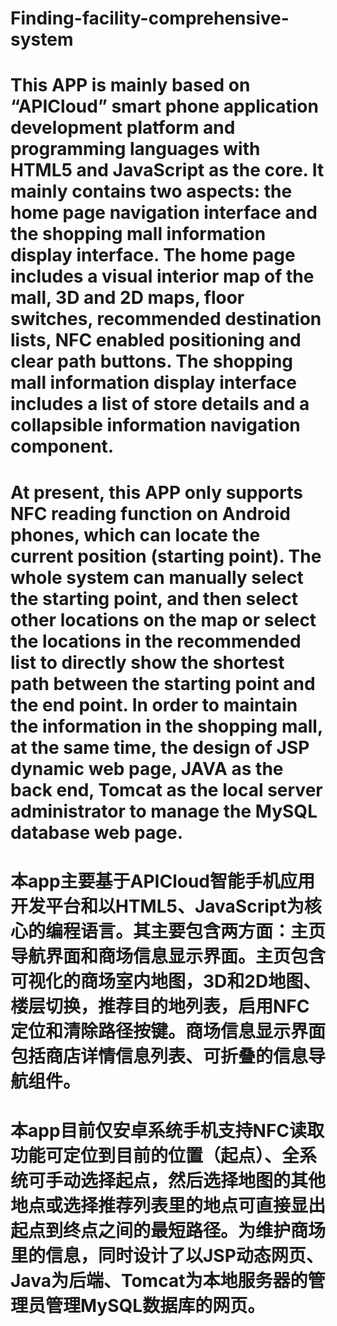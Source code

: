 # Finding-facility-comprehensive-system
# This APP is mainly based on “APICloud” smart phone application development platform and programming languages with HTML5 and JavaScript as the core. It mainly contains two aspects: the home page navigation interface and the shopping mall information display interface. The home page includes a visual interior map of the mall, 3D and 2D maps, floor switches, recommended destination lists, NFC enabled positioning and clear path buttons. The shopping mall information display interface includes a list of store details and a collapsible information navigation component.
# At present, this APP only supports NFC reading function on Android phones, which can locate the current position (starting point). The whole system can manually select the starting point, and then select other locations on the map or select the locations in the recommended list to directly show the shortest path between the starting point and the end point. In order to maintain the information in the shopping mall, at the same time, the design of JSP dynamic web page, JAVA as the back end, Tomcat as the local server administrator to manage the MySQL database web page.
# 
# 本app主要基于APICloud智能手机应用开发平台和以HTML5、JavaScript为核心的编程语言。其主要包含两方面：主页导航界面和商场信息显示界面。主页包含可视化的商场室内地图，3D和2D地图、楼层切换，推荐目的地列表，启用NFC定位和清除路径按键。商场信息显示界面包括商店详情信息列表、可折叠的信息导航组件。
# 本app目前仅安卓系统手机支持NFC读取功能可定位到目前的位置（起点）、全系统可手动选择起点，然后选择地图的其他地点或选择推荐列表里的地点可直接显出起点到终点之间的最短路径。为维护商场里的信息，同时设计了以JSP动态网页、Java为后端、Tomcat为本地服务器的管理员管理MySQL数据库的网页。

